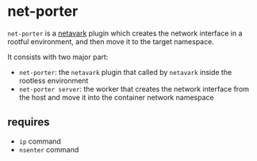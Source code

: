 # net-porter

`net-porter` is a [netavark](https://github.com/containers/netavark) plugin which
creates the network interface in a rootful environment,
and then move it to the target namespace.

It consists with two major part:

- `net-porter`: the `netavark` plugin that called by `netavark` inside the rootless
  environment
- `net-porter server`: the worker that creates the network interface from the
  host and move it into the container network namespace

## requires

- `ip` command
- `nsenter` command
